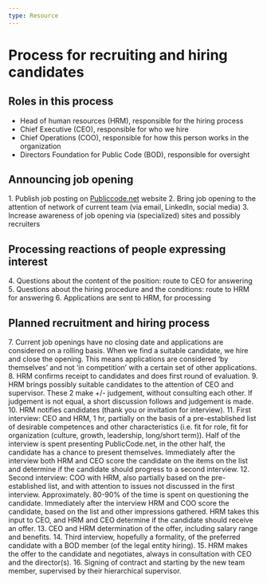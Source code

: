 ```yaml
---
type: Resource
---
```


# Process for recruiting and hiring candidates

## Roles in this process

* Head of human resources (HRM), responsible for the hiring process
* Chief Executive (CEO), responsible for who we hire
* Chief Operations (COO), responsible for how this person works in the organization
* Directors Foundation for Public Code (BOD), responsible for oversight

## Announcing job opening

1\. Publish job posting on [Publiccode.net](https://publiccode.net) website
2\. Bring job opening to the attention of network of current team (via email, LinkedIn, social media)
3\. Increase awareness of job opening via (specialized) sites and possibly recruiters

## Processing reactions of people expressing interest

4\. Questions about the content of the position: route to CEO for answering
5\. Questions about the hiring procedure and the conditions: route to HRM for answering
6\. Applications are sent to HRM, for processing

## Planned recruitment and hiring process

7\. Current job openings have no closing date and applications are considered on a rolling basis. When we find a suitable candidate, we hire and close the opening. This means applications are considered ‘by themselves’ and not ‘in competition’ with a certain set of other applications.
8\. HRM confirms receipt to candidates and does first round of evaluation.
9\. HRM brings possibly suitable candidates to the attention of CEO and supervisor. These 2 make +/- judgement, without consulting each other. If judgement is not equal, a short discussion follows and judgement is made.
10\. HRM notifies candidates (thank you or invitation for interview).
11\. First interview: CEO and HRM, 1 hr, partially on the basis of a pre-established list of desirable competences and other characteristics (i.e. fit for role, fit for organization (culture, growth, leadership, long/short term)). Half of the interview is spent presenting PublicCode.net, in the other half, the candidate has a chance to present themselves. Immediately after the interview both HRM and CEO score the candidate on the items on the list and determine if the candidate should progress to a second interview.
12\. Second interview: COO with HRM, also partially based on the pre-established list, and with attention to issues not discussed in the first interview. Approximately. 80-90% of the time is spent on questioning the candidate. Immediately after the interview HRM and COO score the candidate, based on the list and other impressions gathered. HRM takes this input to CEO, and HRM and CEO determine if the candidate should receive an offer.
13\. CEO and HRM determination of the offer, including salary range and benefits.
14\. Third interview, hopefully a formality, of the preferred candidate with a BOD member (of the legal entity hiring).
15\. HRM makes the offer to the candidate and negotiates, always in consultation with CEO and the director(s).
16\. Signing of contract and starting by the new team member, supervised by their hierarchical supervisor.
